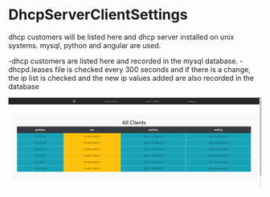 # DhcpServerClientSettings
dhcp customers will be listed here and dhcp server installed on unix systems. mysql, python and angular are used.

-dhcp customers are listed here and recorded in the mysql database.
-dhcpd.leases file is checked every 300 seconds and if there is a change, the ip list is checked and the new ip values added are also recorded in the database

![Angular ScreenShot](eg.png)